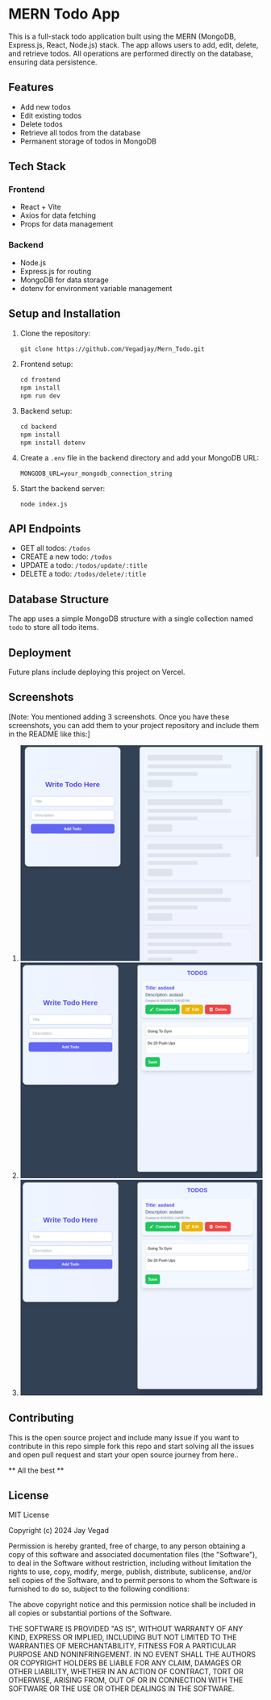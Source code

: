 # MERN Todo App

This is a full-stack todo application built using the MERN (MongoDB, Express.js, React, Node.js) stack. The app allows users to add, edit, delete, and retrieve todos. All operations are performed directly on the database, ensuring data persistence.

## Features

- Add new todos
- Edit existing todos
- Delete todos
- Retrieve all todos from the database
- Permanent storage of todos in MongoDB

## Tech Stack

### Frontend
- React + Vite
- Axios for data fetching
- Props for data management

### Backend
- Node.js
- Express.js for routing
- MongoDB for data storage
- dotenv for environment variable management

## Setup and Installation

1. Clone the repository:
   ```
   git clone https://github.com/Vegadjay/Mern_Todo.git
   ```

2. Frontend setup:
   ```
   cd frontend
   npm install
   npm run dev
   ```

3. Backend setup:
   ```
   cd backend
   npm install
   npm install dotenv
   ```

4. Create a `.env` file in the backend directory and add your MongoDB URL:
   ```
   MONGODB_URL=your_mongodb_connection_string
   ```

5. Start the backend server:
   ```
   node index.js
   ```

## API Endpoints

- GET all todos: `/todos`
- CREATE a new todo: `/todos`
- UPDATE a todo: `/todos/update/:title`
- DELETE a todo: `/todos/delete/:title`

## Database Structure

The app uses a simple MongoDB structure with a single collection named `todo` to store all todo items.

## Deployment

Future plans include deploying this project on Vercel.

## Screenshots

[Note: You mentioned adding 3 screenshots. Once you have these screenshots, you can add them to your project repository and include them in the README like this:]

1. ![Todo List](./imgs/Home_Page.png)
2. ![Add Todo](./imgs/Update_Todo.png)
3. ![Edit Todo](./imgs/Update_Todo.png)

## Contributing

This is the open source project and include many issue if you want to contribute in this repo simple fork this repo and start solving all the issues and open pull request and start your open source journey from here..

** All the best ** 

## License

MIT License

Copyright (c) 2024 Jay Vegad

Permission is hereby granted, free of charge, to any person obtaining a copy
of this software and associated documentation files (the "Software"), to deal
in the Software without restriction, including without limitation the rights
to use, copy, modify, merge, publish, distribute, sublicense, and/or sell
copies of the Software, and to permit persons to whom the Software is
furnished to do so, subject to the following conditions:

The above copyright notice and this permission notice shall be included in all
copies or substantial portions of the Software.

THE SOFTWARE IS PROVIDED "AS IS", WITHOUT WARRANTY OF ANY KIND, EXPRESS OR
IMPLIED, INCLUDING BUT NOT LIMITED TO THE WARRANTIES OF MERCHANTABILITY,
FITNESS FOR A PARTICULAR PURPOSE AND NONINFRINGEMENT. IN NO EVENT SHALL THE
AUTHORS OR COPYRIGHT HOLDERS BE LIABLE FOR ANY CLAIM, DAMAGES OR OTHER
LIABILITY, WHETHER IN AN ACTION OF CONTRACT, TORT OR OTHERWISE, ARISING FROM,
OUT OF OR IN CONNECTION WITH THE SOFTWARE OR THE USE OR OTHER DEALINGS IN THE
SOFTWARE.